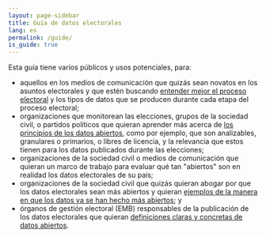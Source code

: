 ```yaml
---
layout: page-sidebar
title: Guía de datos electorales
lang: es
permalink: /guide/
is_guide: true
---
```


Esta guía tiene varios públicos y usos potenciales, para:

- aquellos en los medios de comunicación que quizás sean novatos en los asuntos electorales y que estén buscando [entender mejor el proceso electoral](/guide/electoral-integrity/) y los tipos de datos que se producen durante cada etapa del proceso electoral;
- organizaciones que monitorean las elecciones, grupos de la sociedad civil, o partidos políticos que quieran aprender más acerca de [los principios de los datos abiertos](/guide/principles/), como por ejemplo, que son analizables, granulares o primarios, o libres de licencia, y la relevancia que estos tienen para los datos publicados durante las elecciones;
- organizaciones de la sociedad civil o medios de comunicación que quieran un marco de trabajo para evaluar qué tan "abiertos" son en realidad los datos electorales de su país;
- organizaciones de la sociedad civil que quizás quieran abogar por que los datos electorales sean más abiertos y quieran [ejemplos de la manera en que los datos ya se han hecho más abiertos](/guide/country-examples/); y
- órganos de gestión electoral (EMB) responsables de la publicación de los datos electorales que quieran [definiciones claras y concretas de datos abiertos](/guide/electoral-integrity/).
